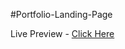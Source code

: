#Portfolio-Landing-Page

Live Preview -  [Click Here](https://portfolio-landing-page-1.netlify.app/)
